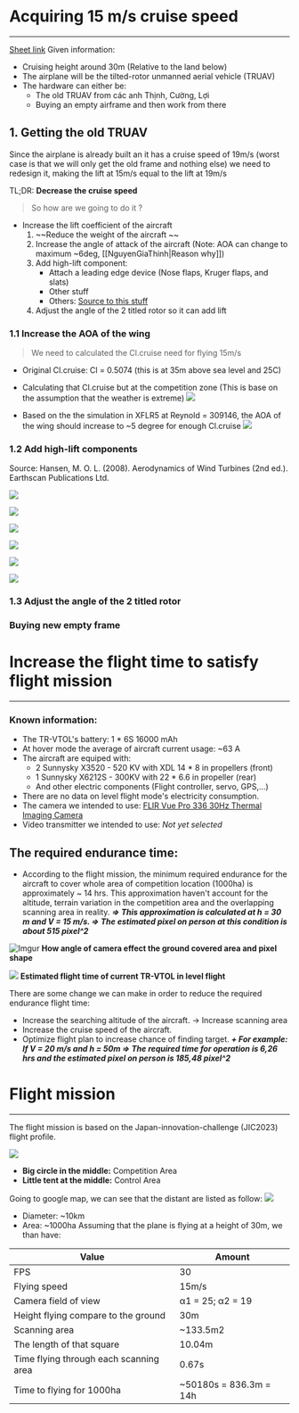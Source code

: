 # Acquiring 15 m/s cruise speed
---
[Sheet link](https://docs.google.com/spreadsheets/d/1Ys8nD785RTRev7et7yYlS1L4-2iYJHopqZFAbuxZgvw/edit?usp=sharing)
Given information: 
- Cruising height around 30m (Relative to the land below)
- The airplane will be the tilted-rotor unmanned aerial vehicle (TRUAV)
- The hardware can either be:
	- The old TRUAV from các anh Thịnh, Cường, Lợi 
	- Buying an empty airframe and then work from there
## 1. Getting the old TRUAV
Since the airplane is already built an it has a cruise speed of 19m/s (worst case is that we will only get the old frame and nothing else) we need to redesign it, making the lift at 15m/s equal to the lift at 19m/s

TL;DR: **Decrease the cruise speed** 

> So how are we going to do it ? 
- Increase the lift coefficient of the aircraft
	1. ~~Reduce the weight of the aircraft ~~
	2. Increase the angle of attack of the aircraft (Note: AOA can change to maximum ~6deg, [[NguyenGiaThinh|Reason why]])
	3. Add high-lift component:
		- Attach a leading edge device (Nose flaps, Kruger flaps, and slats)
		- Other stuff
		- Others: [Source to this stuff](https://www.ae.utexas.edu/courses/ase463q/design_pages/summer02/activewing/page009.html)
	4. Adjust the angle of the 2 titled rotor so it can add lift
### 1.1 Increase the AOA of the wing
>We need to calculated the Cl.cruise need for flying 15m/s
- Original Cl.cruise: Cl = 0.5074 (this is at 35m above sea level and 25C)
- Calculating that Cl.cruise but at the competition zone (This is base on the assumption that the weather is extreme)
![](https://i.imgur.com/ELtDgAR.png)

- Based on the the simulation in XFLR5 at Reynold = 309146, the AOA of the wing should increase to ~5 degree for enough Cl.cruise
![](https://i.imgur.com/4gHTYWA.png)

### 1.2 Add high-lift components
Source: Hansen, M. O. L. (2008). Aerodynamics of Wind Turbines (2nd ed.). Earthscan Publications Ltd.

![](https://i.imgur.com/eSqyVfN.png)

![](https://i.imgur.com/MFwnZF9.png)

![](https://i.imgur.com/LbsEZA3.png)

![](https://i.imgur.com/YoHVBQw.png)

![](https://i.imgur.com/Dec6g9A.png)

![](https://i.imgur.com/PRmMttS.png)

### 1.3 Adjust the angle of the 2 titled rotor


### Buying new empty frame

# Increase the flight time to satisfy flight mission
---
### Known information: 
* The TR-VTOL's battery: 1 * 6S 16000 mAh
* At hover mode the average of aircraft current usage: ~63 A 
* The aircraft are equiped with: 
	* 2 Sunnysky X3520 - 520 KV with XDL 14 * 8 in propellers (front)
	* 1 Sunnysky X6212S - 300KV with 22 * 6.6 in propeller (rear)
	*  And other electric components (Flight controller, servo, GPS,...)
* There are no data on level flight mode's electricity consumption.
* The camera we intended to use: [FLIR Vue Pro 336 30Hz Thermal Imaging Camera](https://www.tester.co.uk/flir-vue-pro-336-30hz-thermal-imaging-camera-choice-of-lens)
* Video transmitter we intended to use: *Not yet selected*
## The required endurance time:
* According to the flight mission, the minimum required endurance for the aircraft to cover whole area of competition location (1000ha) is approximately ~ 14 hrs. This approximation haven't account for the altitude, terrain variation in the competition area and the overlapping scanning area in reality.
***=> This approximation is calculated at h = 30 m and V = 15 m/s. 
=> The estimated pixel on person at this condition is about 515 pixel^2***

![Imgur](https://i.imgur.com/jYnHwvc.png)
**How angle of camera effect the ground covered area and pixel shape**

![](https://i.imgur.com/0YVEYVj.png)
**Estimated flight time of current TR-VTOL in level flight**

There are some change we can make in order to reduce the required endurance flight time:
- Increase the searching altitude of the aircraft. -> Increase scanning area
- Increase the cruise speed of the aircraft.
- Optimize flight plan to increase chance of finding target.
***+ For example: If V = 20 m/s and h = 50m
=> The required time for operation is 6,26 hrs and the estimated pixel on person is 185,48 pixel^2***

# Flight mission
---
The flight mission is based on the Japan-innovation-challenge (JIC2023) flight profile. 

![](https://i.imgur.com/4xCA4Ei.png)

- **Big circle in the middle:** Competition Area
- **Little tent at the middle:** Control Area

Going to google map, we can see that the distant are listed as follow:
![](https://i.imgur.com/CUwBo30.png)

- Diameter: ~10km 
- Area: ~1000ha 
Assuming that the plane is flying at a height of 30m, we than have:

| Value                                 | Amount                 |
| ------------------------------------- | ---------------------- |
| FPS                                   | 30                     |
| Flying speed                          | 15m/s                  |
| Camera field of view                  | α1 = 25; α2 = 19       |
| Height flying compare to the ground   | 30m                    |
| Scanning area                         | ~133.5m2               |
| The length of that square             | 10.04m                 |
| Time flying through each scanning area| 0.67s                  |
| Time to flying for 1000ha             | ~50180s = 836.3m = 14h |

